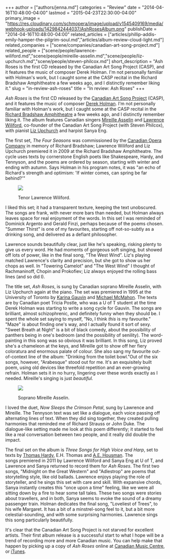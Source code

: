 +++
author = ["authors/jenna.md"]
categories = "Review"
date = "2014-04-16T10:48:00-04:00"
lastmod = "2015-04-23T22:30:00-04:00"
primary_image = "https://res.cloudinary.com/schmopera/image/upload/v1545409169/media/webhook-uploads/1429842444037/AshRosesAlbum.png"
publishDate = "2014-04-16T10:48:00-04:00"
related_articles = ["articles/phillip-addis-emily-hamper-the-pilgrim-soul.md","articles/album-review-cloud-light.md"]
related_companies = ["scene/companies/canadian-art-song-project.md"]
related_people = ["scene/people/lawrence-wiliford.md","scene/people/mireille-asselin.md","scene/people/liz-upchurch.md","scene/people/steven-philcox.md"]
short_description = "Ash Roses is the first CD released by the Canadian Art Song Project (CASP), and it features the music of composer Derek Holman. I&#039;m not personally familiar with Holman&#039;s work, but I caught some at the CASP recital in the Richard Bradshaw Amphitheatre a few weeks ago, and I distinctly remember liking it."
slug = "in-review-ash-roses"
title = "In review: Ash Roses"
+++

_Ash Roses_ is the first CD released by the [Canadian Art Song Project](http://www.canadianartsongproject.ca/) (CASP), and it features the music of composer [Derek Holman](http://www.musiccentre.ca/node/37210/biography). I'm not personally familiar with Holman's work, but I caught some at the CASP recital in the [Richard Bradshaw Amphitheatre](http://www.coc.ca/performancesandtickets/freeconcertseries.aspx) a few weeks ago, and I distinctly remember liking it. The album features Canadian singers [Mireille Asselin](http://www.mireilleasselin.com/) and [Lawrence Wiliford](http://www.lawrencewiliford.com/), co-founder of the Canadian Art Song Project (with Steven Philcox), with pianist [Liz Upchurch](http://www.standrewsartscouncil.nb.ca/faculty/lizupchurch.htm) and harpist Sanya Eng.

The first set, _The Four Seasons_ was commissioned by the [Canadian Opera Company](http://www.coc.ca/) in memory of Richard Bradshaw; Lawrence Wiliford and Liz Upchurch premiered it in 2009 at the Richard Bradshaw Amphitheatre. The cycle uses texts by cornerstone English poets like Shakespeare, Hardy, and Tennyson, and the poems are ordered by season, starting with winter and ending with autumn. Says Holman in his program notes, it was "an echo of Richard's strength and optimism: 'If winter comes, can spring be far behind?'"

<figure data-type="image">

![](https://res.cloudinary.com/schmopera/image/upload/v1545409169/media/webhook-uploads/1429842539150/Lawrence.jpg.jpg)
<figcaption>Tenor Lawrence Wiliford.</figcaption>
</figure>

I liked this set; it had a transparent texture, keeping the text unobscured. The songs are frank, with never more bars than needed, but Holman always leaves space for real enjoyment of the words. In this set I was reminded of Dominick Argento and Gerald Finzi, perhaps because of the poems chosen. "Summer Thirst" is one of my favourites, starting off not-so-subtly as a drinking song, and delivered as a defiant philosopher.

Lawrence sounds beautifully clear, just like he's speaking, risking plenty to give us every word. He had moments of gorgeous soft singing, but showed off lots of power, like in the final song, "The West Wind". Liz's playing matched Lawrence's clarity and precision, but she got to show us her chops as well. In "Towering Camelot" and "The West Wind" I thought of Rachmaninoff, Chopin and Prokofiev; Liz always enjoyed the rolling bass lines (and so did I).

The title set, _Ash Roses_, is sung by Canadian soprano Mireille Asselin, with Liz Upchurch again at the piano. The set was premiered in 1995 at the University of Toronto by [Karina Gauvin](http://karinagauvin.com/) and [Michael McMahon](http://www.mcgill.ca/music/about-us/bio/michael-mcmahon). The texts are by Canadian poet Tricia Postle, who was a U of T student at the time Derek Holman was starting to write a song cycle for Gauvin. The songs are brilliant, almost schizophrenic, and definitely funny when they should be. I spent the whole set saying to myself, "No, I think _this_ is my favourite." "Maze" is about finding one's way, and I actually found it sort of sexy. "Sweet Breath at Night" is a bit of black comedy, about the possibility of panthers being in one's bedroom (and the possibility of senility). The word-painting in this song was so obvious it was brilliant. In this song, Liz proved she's a chameleon at the keys, and Mireille got to show off her fiery coloratura and enormous palate of colour. She also sang my favourite out-of-context line of the album: "Drinking from the toilet bowl."Out of the six songs, however, "Arabesque" stood out for me. It's an exquisitely built poem, using old devices like threefold repetition and an ever-growing refrain. Holman sets it in no hurry, lingering over these words exactly as I needed. Mireille's singing is just _beautiful._

<figure data-type="image">

![](https://res.cloudinary.com/schmopera/image/upload/v1545409169/media/webhook-uploads/1429842591174/Mireille-816x1024.jpg.jpg)
<figcaption>Soprano Mireille Asselin.</figcaption>
</figure>


I loved the duet, _Now Sleeps the Crimson Petal_, sung by Lawrence and Mireille. The Tennyson text was set like a dialogue, each voice passing off alternating lines of text. When they did sing together, they created pulling harmonies that reminded me of Richard Strauss or John Duke. The dialogue-like setting made me look at this poem differently; it started to feel like a real conversation between two people, and it really did double the impact.

The final set on the album is _Three Songs for High Voice and Harp_, set to texts by [Thomas Hardy](http://en.wikipedia.org/wiki/Thomas_Hardy), E.H. Thomas and [A.E. Housman](http://www.poets.org/poet.php/prmPID/631). The songs premiered in 2011 by Lawrence Wiliford and Sanya Eng at U of T, and Lawrence and Sanya returned to record them for _Ash Roses_. The first two songs, "Midnight on the Great Western" and "Adlestrop" are poems that storytelling style, like old ballads. Lawrence enjoys playing the role of storyteller, and he sings this set with care and skill. With expansive chords, Sanya instantly creates this "once upon a time" feeling, like we were all sitting down by a fire to hear some tall tales. These two songs were stories about travellers, and in both, Sanya seems to evoke the sound of a dreamy passenger train. Holman dedicates the final song, "Loveliest of Trees", to his wife Margaret. It has a bit of a minstrel-song feel to it, but a bit more celestial-sounding, and with some surprising harmonies. Lawrence sings this song particularly beautifully.

It's clear that the Canadian Art Song Project is not starved for excellent artists. Their first album release is a successful start to what I hope will be a trend of recording more and more Canadian music. You can help make that happen by picking up a copy of _Ash Roses_ online at [Canadian Music Centre](http://www.musiccentre.ca/node/81884), or [iTunes](https://itunes.apple.com/ca/album/holman-ash-roses/id840876792).
